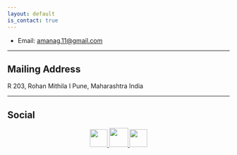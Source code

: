 ```yaml
---
layout: default
is_contact: true
---
```


* Email: [amanag.11@gmail.com](mailto:amanag.11@gmail.com)

---

## Mailing Address

R 203, Rohan Mithila I
Pune, Maharashtra
India

---

## Social

<!-- 1. [LinkedIn](https://www.linkedin.com/in/aman-agarwal-743548137/)
2. [Twitter](https://twitter.com/TheAbecedarian_)
3. [Medium](https://medium.com/@amanag.11) -->

<p align="center">
  <a href="https://twitter.com/aman_ag11">
    <img src="https://image.freepik.com/free-icon/twitter-logo_318-40209.jpg" width="40px" height="40px">
  </a>
  <a href="https://www.linkedin.com/in/aman-agarwal-7574014476/">
    <img src="https://cdn3.iconfinder.com/data/icons/free-social-icons/67/linkedin_circle_black-512.png" width="43px" height="43px">
  </a>
  <a href="https://github.com/amanbasu">
    <img src="https://ultimatepail.com/wp-content/uploads/2015/06/GitHub-Logo.png" width="40px" height="40px">
  </a>
</p>
